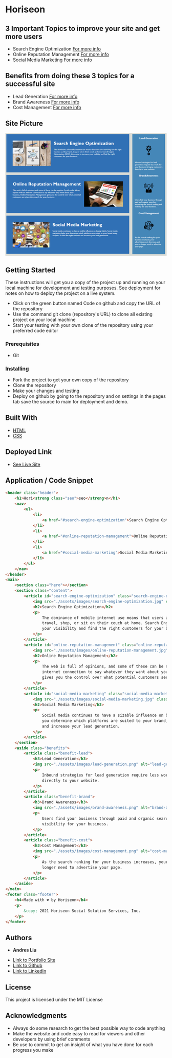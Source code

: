 # Horiseon

## 3 Important Topics to improve your site and get more users

* Search Engine Optimization
[For more info](./assets/images/screenshots/seo.PNG)
* Online Reputation Management
[For more info](./assets/images/screenshots/orm.PNG)
* Social Media Marketing
[For more info](./assets/images/screenshots/smm.PNG)

## Benefits from doing these 3 topics for a successful site

* Lead Generation
[For more info](./assets/images/screenshots/lead-generation-screenshot.PNG)
* Brand Awareness
[For more info](./assets/images/screenshots/brand-awareness-screenshot.PNG)
* Cost Management
[For more info](./assets/images/screenshots/cost-management-screenshot.PNG)

## Site Picture

![Site](./assets/images/screenshots/snapshot.PNG)

## Getting Started

These instructions will get you a copy of the project up and running on your local machine for development and testing purposes. See deployment for notes on how to deploy the project on a live system.

* Click on the green button named Code on github and copy the URL of the repository
* Use the command git clone (repository's URL) to clone all existing project on your local machine
* Start your testing with your own clone of the repository using your preferred code editor

### Prerequisites

* Git

### Installing

* Fork the project to get your own copy of the repository
* Clone the repository
* Make your changes and testing
* Deploy on github by going to the repository and on settings in the pages tab save the source to main for deployment and demo.

## Built With

* [HTML](https://developer.mozilla.org/en-US/docs/Web/HTML)
* [CSS](https://developer.mozilla.org/en-US/docs/Web/CSS)

## Deployed Link

* [See Live Site](https://andresliu22.github.io/code-refactor/)

## Application / Code Snippet

```html
<header class="header">
    <h1>Hori<strong class="seo">seo</strong>n</h1>
    <nav>
        <ul>
            <li>
                <a href="#search-engine-optimization">Search Engine Optimization</a>
            </li>
            <li>
                <a href="#online-reputation-management">Online Reputation Management</a>
            </li>
            <li>
                <a href="#social-media-marketing">Social Media Marketing</a>
            </li>
        </ul>
    </nav>
</header>
<main>
    <section class="hero"></section>
    <section class="content">
        <article id="search-engine-optimization" class="search-engine-optimization">
            <img src="./assets/images/search-engine-optimization.jpg" class="float-left" alt="search-engine-optimization" />
            <h2>Search Engine Optimization</h2>
            <p>
                The dominance of mobile internet use means that users are searching for the right business as they
                travel, shop, or sit on their couch at home. Search Engine Optimization (SEO) allows you to increase
                your visibility and find the right customers for your business.
            </p>
        </article>
        <article id="online-reputation-management" class="online-reputation-management">
            <img src="./assets/images/online-reputation-management.jpg" class="float-right" alt="online-reputation-management" />
            <h2>Online Reputation Management</h2>
            <p>
                The web is full of opinions, and some of these can be negative. Social media allows anyone with an
                internet connection to say whatever they want about your business. Online Reputation Management
                gives you the control over what potential customers see when they search for your business.
            </p>
        </article>
        <article id="social-media-marketing" class="social-media-marketing">
            <img src="./assets/images/social-media-marketing.jpg" class="float-left" alt="social-media-marketing" />
            <h2>Social Media Marketing</h2>
            <p>
                Social media continues to have a sizable influence on buying habits. Social media marketing helps
                you determine which platforms are suited to your brand, using analytics to find the right markets
                and increase your lead generation.
            </p>
        </article>
    </section>
    <aside class="benefits">
        <article class="benefit-lead">
            <h3>Lead Generation</h3>
            <img src="./assets/images/lead-generation.png" alt="lead-generation" />
            <p>
                Inbound strategies for lead generation require less work for your business, bringing customers
                directly to your website.
            </p>
        </article>
        <article class="benefit-brand">
            <h3>Brand Awareness</h3>
            <img src="./assets/images/brand-awareness.png" alt="brand-awareness" />
            <p>
                Users find your business through paid and organic searches, increasing the search ranking and
                visibility for your business.
            </p>
        </article>
        <article class="benefit-cost">
            <h3>Cost Management</h3>
            <img src="./assets/images/cost-management.png" alt="cost-management" />
            <p>
                As the search ranking for your business increases, your advertising costs decrease, and you no
                longer need to advertise your page.
            </p>
        </article>
    </aside>
</main>
<footer class="footer">
    <h4>Made with ❤️️ by Horiseon</h4>
    <p>
        &copy; 2021 Horiseon Social Solution Services, Inc.
    </p>
</footer>
```
## Authors

* **Andres Liu** 

- [Link to Portfolio Site](https://andresliu22.github.io/portfolio/)
- [Link to Github](https://github.com/andresliu22/)
- [Link to LinkedIn](https://www.linkedin.com/in/andresliu22/)

## License

This project is licensed under the MIT License 

## Acknowledgments

* Always do some research to get the best possible way to code anything
* Make the website and code easy to read for viewers and other developers by using brief comments
* Be use to commit to get an insight of what you have done for each progress you make

